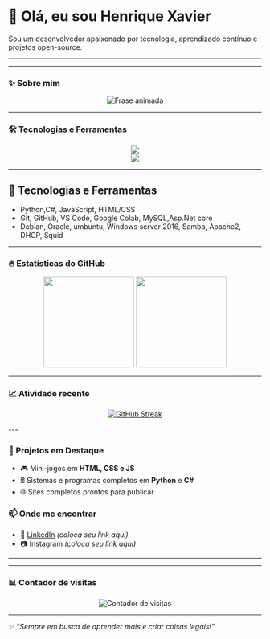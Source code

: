 
# 👋 Olá, eu sou Henrique Xavier 

Sou um desenvolvedor apaixonado por tecnologia, aprendizado contínuo e projetos open-source.
  

---
---

### ✨ Sobre mim
<p align="center">
  <img src="https://readme-typing-svg.demolab.com?font=Fira+Code&pause=1000&color=F70A8D&center=true&vCenter=true&width=500&lines=Desenvolvedor+em+formação;Sempre+aprendendo+novas+tecnologias;Apaixonado+por+programação+e+jogos;Buscando+novos+desafios" alt="Frase animada" />
</p>

---

### 🛠️ Tecnologias e Ferramentas

<p align="center">
  <img src="https://skillicons.dev/icons?i=html,css,javascript,python,java,cs,dotnet,mysql,git,github,vscode,linux,windows" />
  <br>
  <img src="https://img.shields.io/badge/Google%20Colab-F9AB00?style=for-the-badge&logo=googlecolab&logoColor=white" />
</p>

---

## 🚀 Tecnologias e Ferramentas

- Python,C#, JavaScript, HTML/CSS
- Git, GitHub, VS Code, Google Colab, MySQL,Asp.Net core
- Debian, Oracle, umbuntu,  Windows server 2016, Samba, Apache2, DHCP, Squid 
---

### 🔥 Estatísticas do GitHub  
<p align="center">
  <img height="180em" src="https://github-readme-stats.vercel.app/api?username=Henrique-XSuper&show_icons=true&theme=dracula&include_all_commits=true&count_private=true"/>
  <img height="180em" src="https://github-readme-stats.vercel.app/api/top-langs/?username=Henrique-XSuper&layout=compact&langs_count=7&theme=dracula"/>
</p>

---

### 📈 Atividade recente
<p align="center">
<a href="https://git.io/streak-stats">
    <img src="https://streak-stats.demolab.com?user=Henrique-XSuper&theme=dracula" alt="GitHub Streak" />
  </a>
</p>
---

### 🚀 Projetos em Destaque
- 🎮 Mini-jogos em **HTML, CSS e JS**
- 🖩 Sistemas e programas completos em **Python** e **C#**
- 🌐 Sites completos prontos para publicar



### 📫 Onde me encontrar
- 💼 [LinkedIn](https://linkedin.com) _(coloca seu link aqui)_  
- 📷 [Instagram](https://instagram.com) _(coloca seu link aqui)_  

---
---

### 📊 Contador de visitas
<p align="center">
  <img src="https://komarev.com/ghpvc/?username=Henrique-XSuper&color=blueviolet&style=for-the-badge" alt="Contador de visitas" />
</p>

---
✨ _“Sempre em busca de aprender mais e criar coisas legais!”_
